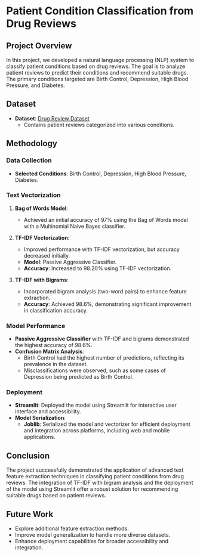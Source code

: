 # Patient Condition Classification from Drug Reviews

## Project Overview
In this project, we developed a natural language processing (NLP) system to classify patient conditions based on drug reviews. The goal is to analyze patient reviews to predict their conditions and recommend suitable drugs. The primary conditions targeted are Birth Control, Depression, High Blood Pressure, and Diabetes.

## Dataset
- **Dataset**: [Drug Review Dataset](https://archive.ics.uci.edu/dataset/462/drug+review+dataset+drugs+com)
  - Contains patient reviews categorized into various conditions.

## Methodology

### Data Collection
- **Selected Conditions**: Birth Control, Depression, High Blood Pressure, Diabetes.

### Text Vectorization
1. **Bag of Words Model**:
   - Achieved an initial accuracy of 97% using the Bag of Words model with a Multinomial Naive Bayes classifier.

2. **TF-IDF Vectorization**:
   - Improved performance with TF-IDF vectorization, but accuracy decreased initially.
   - **Model**: Passive Aggressive Classifier.
   - **Accuracy**: Increased to 98.20% using TF-IDF vectorization.

3. **TF-IDF with Bigrams**:
   - Incorporated bigram analysis (two-word pairs) to enhance feature extraction.
   - **Accuracy**: Achieved 98.6%, demonstrating significant improvement in classification accuracy.

### Model Performance
- **Passive Aggressive Classifier** with TF-IDF and bigrams demonstrated the highest accuracy of 98.6%.
- **Confusion Matrix Analysis**:
  - Birth Control had the highest number of predictions, reflecting its prevalence in the dataset.
  - Misclassifications were observed, such as some cases of Depression being predicted as Birth Control.

### Deployment
- **Streamlit**: Deployed the model using Streamlit for interactive user interface and accessibility.
- **Model Serialization**:
  - **Joblib**: Serialized the model and vectorizer for efficient deployment and integration across platforms, including web and mobile applications.

## Conclusion
The project successfully demonstrated the application of advanced text feature extraction techniques in classifying patient conditions from drug reviews. The integration of TF-IDF with bigram analysis and the deployment of the model using Streamlit offer a robust solution for recommending suitable drugs based on patient reviews.

## Future Work
- Explore additional feature extraction methods.
- Improve model generalization to handle more diverse datasets.
- Enhance deployment capabilities for broader accessibility and integration.
